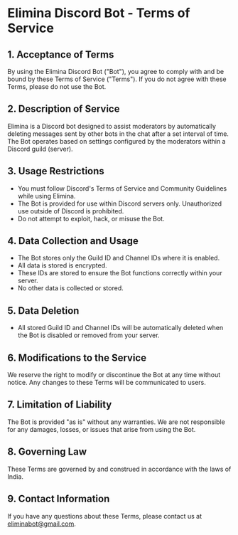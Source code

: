 # Elimina Discord Bot - Terms of Service

## 1. Acceptance of Terms

By using the Elimina Discord Bot ("Bot"), you agree to comply with and be bound by these Terms of Service ("Terms"). If you do not agree with these Terms, please do not use the Bot.

## 2. Description of Service

Elimina is a Discord bot designed to assist moderators by automatically deleting messages sent by other bots in the chat after a set interval of time. The Bot operates based on settings configured by the moderators within a Discord guild (server).

## 3. Usage Restrictions

   - You must follow Discord's Terms of Service and Community Guidelines while using Elimina.
   - The Bot is provided for use within Discord servers only. Unauthorized use outside of Discord is prohibited.
   - Do not attempt to exploit, hack, or misuse the Bot.

## 4. Data Collection and Usage

   - The Bot stores only the Guild ID and Channel IDs where it is enabled.
   - All data is stored is encrypted.
   - These IDs are stored to ensure the Bot functions correctly within your server.
   - No other data is collected or stored.

## 5. Data Deletion

   - All stored Guild ID and Channel IDs will be automatically deleted when the Bot is disabled or removed from your server.

## 6. Modifications to the Service

We reserve the right to modify or discontinue the Bot at any time without notice. Any changes to these Terms will be communicated to users.

## 7. Limitation of Liability

The Bot is provided "as is" without any warranties. We are not responsible for any damages, losses, or issues that arise from using the Bot.

## 8. Governing Law

These Terms are governed by and construed in accordance with the laws of India.

## 9. Contact Information

If you have any questions about these Terms, please contact us at eliminabot@gmail.com.
